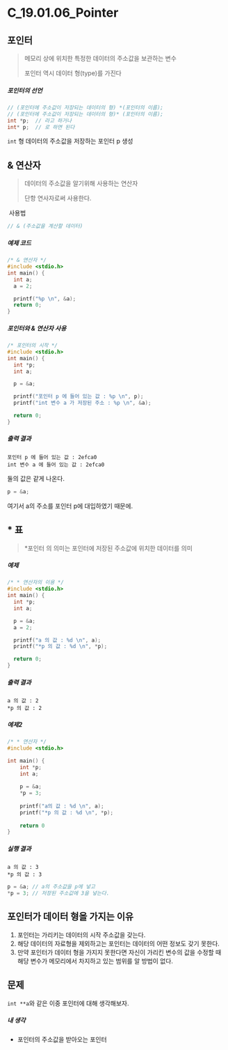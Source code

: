 # C_19.01.06_Pointer

## 포인터

> 메모리 상에 위치한 특정한 데이터의 주소값을 보관하는 변수
>
> 포인터 역시 데이터 형(type)를 가진다



##### 	포인터의 선언

```c++
// (포인터에 주소값이 저장되는 데이터의 형) *(포인터의 이름);
// (포인터에 주소값이 저장되는 데이터의 형)* (포인터의 이름);
int *p;  // 라고 하거나
int* p;  // 로 하면 된다
```

`int` 형 데이터의 주소값을 저장하는 포인터 p 생성

## & 연산자

> 데이터의 주소값을 알기위해 사용하는 연산자
>
> 단항 연사자로써 사용한다.

​	사용법

```c++
// & (주소값을 계산할 데이터)
```

##### 	예제 코드

```c
/* & 연산자 */
#include <stdio.h>
int main() {
  int a;
  a = 2;

  printf("%p \n", &a);
  return 0;
}
```



##### 	포인터와 & 연산자 사용

```c
/* 포인터의 시작 */
#include <stdio.h>
int main() {
  int *p;
  int a;

  p = &a;

  printf("포인터 p 에 들어 있는 값 : %p \n", p);
  printf("int 변수 a 가 저장된 주소 : %p \n", &a);

  return 0;
}
```



##### 	출력 결과

```
포인터 p 에 들어 있는 값 : 2efca0
int 변수 a 에 들어 있는 값 : 2efca0
```

둘의 값은 같게 나온다.

```c
p = &a;
```

여기서 a의 주소를 포인터 p에 대입하였기 때문에.



## * 표

> *포인터 의 의미는 포인터에 저장된 주소값에 위치한 데이터를 의미



##### 	예제

```c
/* * 연산자의 이용 */
#include <stdio.h>
int main() {
  int *p;
  int a;

  p = &a;
  a = 2;

  printf("a 의 값 : %d \n", a);
  printf("*p 의 값 : %d \n", *p);

  return 0;
}
```



##### 	출력 결과

```
a 의 값 : 2
*p 의 값 : 2
```



##### 	예제2

```c
/* * 연산자 */
#include <stdio.h>

int main() {
    int *p;
    int a;
    
    p = &a;
    *p = 3;
    
    printf("a의 값 : %d \n", a);
    printf("*p 의 값 : %d \n", *p);
    
    return 0      
}
```



##### 	실행 결과

```
a 의 값 : 3
*p 의 값 : 3
```



```c
p = &a; // a의 주소값을 p에 넣고
*p = 3; // 저장된 주소값에 3을 넣는다.
```



## 포인터가 데이터 형을 가지는 이유

1. 포인터는 가리키는 데이터의 시작 주소값을 갖는다.
2. 해당 데이터의 자료형을 제외하고는 포인터는 데이터의 어떤 정보도 갖기 못한다.
3. 만약 포인터가 데이터 형을 가지지 못한다면 자신이 가리킨 변수의 값을 수정할 때 해당 변수가 메모리에서 차지하고 있는 범위를 알 방법이 없다.



## 문제

`int **a`와 같은 이중 포인터에 대해 생각해보자.



##### 	내 생각

- 포인터의 주소값을 받아오는 포인터